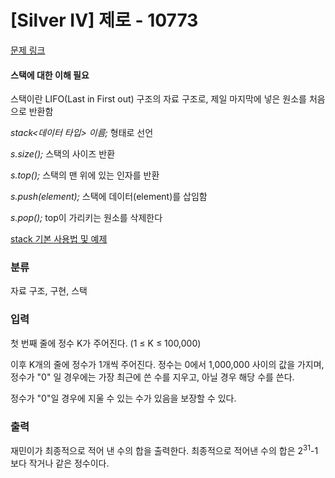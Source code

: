 # [Silver IV] 제로 - 10773 

[문제 링크](https://www.acmicpc.net/problem/10773) 

#### 스택에 대한 이해 필요

스택이란 LIFO(Last in First out) 구조의 자료 구조로, 제일 마지막에 넣은 원소를 처음으로 반환함

*stack<데이터 타입> 이름;* 형태로 선언

*s.size();* 스택의 사이즈 반환

*s.top();* 스택의 맨 위에 있는 인자를 반환

*s.push(element);* 스택에 데이터(element)를 삽임함

*s.pop();* top이 가리키는 원소를 삭제한다

[stack 기본 사용법 및 예제](https://life-with-coding.tistory.com/406)


### 분류

자료 구조, 구현, 스택



### 입력 

 <p>첫 번째 줄에 정수 K가 주어진다. (1 ≤ K ≤ 100,000)</p>

<p>이후 K개의 줄에 정수가 1개씩 주어진다. 정수는 0에서 1,000,000 사이의 값을 가지며, 정수가 "0" 일 경우에는 가장 최근에 쓴 수를 지우고, 아닐 경우 해당 수를 쓴다.</p>

<p>정수가 "0"일 경우에 지울 수 있는 수가 있음을 보장할 수 있다.</p>

### 출력 

 <p>재민이가 최종적으로 적어 낸 수의 합을 출력한다. 최종적으로 적어낸 수의 합은 2<sup>31</sup>-1보다 작거나 같은 정수이다.</p>
